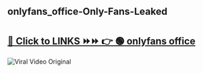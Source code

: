 
 ## onlyfans_office-Only-Fans-Leaked

# <h2><a href="https://clipsfans.com/onlyfans_office&ref=git">🔗 Click to LINKS ⏩⏩ 👉 🟢 onlyfans office </a></h2>

<a href="https://clipsfans.com/onlyfans_office&ref=git" rel="nofollow" data-target="animated-image.originalLink"><img src="https://i.ibb.co.com/xMMVF88/686577567.gif" alt="Viral Video Original" style="max-width: 100%; display: inline-block;" data-target="animated-image.originalImage"></a>
